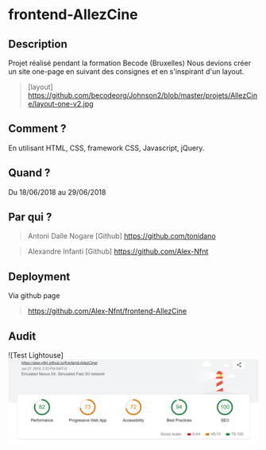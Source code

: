 # frontend-AllezCine

## Description
Projet réalisé pendant la formation Becode (Bruxelles)
Nous devions créer un site one-page en suivant des consignes et en s'inspirant d'un layout.

> [layout] https://github.com/becodeorg/Johnson2/blob/master/projets/AllezCine/layout-one-v2.jpg

## Comment ?

En utilisant HTML, CSS, framework CSS, Javascript, jQuery.

## Quand ?

Du 18/06/2018 au 29/06/2018

## Par qui ?

>Antoni Dalle Nogare
[Github] https://github.com/tonidano

>Alexandre Infanti
[Github] https://github.com/Alex-Nfnt

## Deployment

Via github page

> https://github.com/Alex-Nfnt/frontend-AllezCine

## Audit

![Test Lightouse] <img src="/images/lighthouse-test.png" alt=""/>
